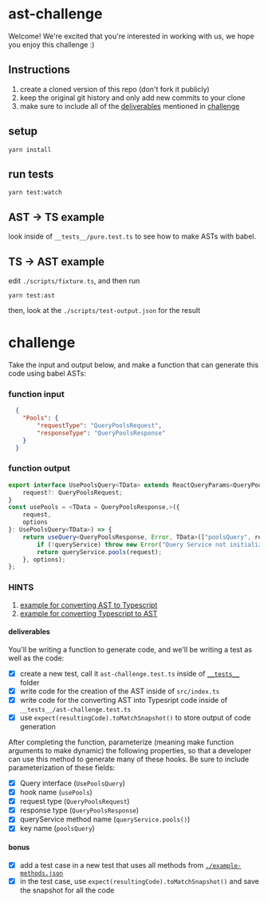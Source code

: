 # ast-challenge

Welcome! We're excited that you're interested in working with us, we hope you enjoy this challenge :)
## Instructions

1. create a cloned version of this repo (don't fork it publicly)
2. keep the original git history and only add new commits to your clone
3. make sure to include all of the [deliverables](#deliverables) mentioned in [challenge](#challenge)

## setup

```
yarn install
```

## run tests

```
yarn test:watch
```

## AST -> TS example

look inside of `__tests__/pure.test.ts` to see how to make ASTs with babel.

## TS -> AST example

edit `./scripts/fixture.ts`, and then run

```
yarn test:ast
```

then, look at the `./scripts/test-output.json` for the result

# challenge

Take the input and output below, and make a function that can generate this code using babel ASTs:

### function input

```json
  {
    "Pools": {
        "requestType": "QueryPoolsRequest",
        "responseType": "QueryPoolsResponse"
    }
  }
```

### function output

```ts
export interface UsePoolsQuery<TData> extends ReactQueryParams<QueryPoolsResponse, TData> {
    request?: QueryPoolsRequest;
}
const usePools = <TData = QueryPoolsResponse,>({
    request,
    options
}: UsePoolsQuery<TData>) => {
    return useQuery<QueryPoolsResponse, Error, TData>(["poolsQuery", request], () => {
        if (!queryService) throw new Error("Query Service not initialized");
        return queryService.pools(request);
    }, options);
};
```

### HINTS

1. [example for converting AST to Typescript](#ast---ts-example)
2. [example for converting Typescript to AST](#ts---ast-example)

#### deliverables

You'll be writing a function to generate code, and we'll be writing a test as well as the code:

- [x] create a new test, call it `ast-challenge.test.ts` inside of [`__tests__`](./__tests__/) folder
- [X] write code for the creation of the AST inside of `src/index.ts`
- [X] write code for the converting AST into Typesript code inside of `__tests__/ast-challenge.test.ts`
- [X] use `expect(resultingCode).toMatchSnapshot()` to store output of code generation

After completing the function, parameterize (meaning make function arguments to make dynamic) the following properties, so that a developer can use this method to generate many of these hooks. Be sure to include parameterization of these fields:

- [x] Query interface (`UsePoolsQuery`)
- [x] hook name (`usePools`)
- [x] request type (`QueryPoolsRequest`)
- [x] response type (`QueryPoolsResponse`)
- [x] queryService method name (`queryService.pools()`)
- [x] key name  (`poolsQuery`)

#### bonus

- [x] add a test case in a new test that uses all methods from [`./example-methods.json`](./example-methods.json)
- [x] in the test case, use `expect(resultingCode).toMatchSnapshot()` and save the snapshot for all the code